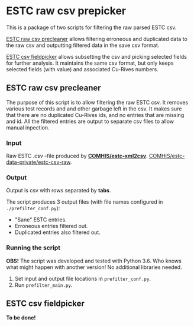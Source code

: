 # ESTC raw csv prepicker

This is a package of two scripts for filtering the raw parsed ESTC csv.

[ESTC raw csv precleaner]("#estc-raw-csv-precleaner") allows filtering erroneous and duplicated data to the raw csv and outputting filtered data in the save csv format.

[ESTC csv fieldpicker]("#estc-csv-fieldpicker") allows subsetting the csv and picking selected fields for further analysis. It maintains the same csv format, but only keeps selected fields (with value) and associated Cu-Rives numbers.

## ESTC raw csv precleaner

The purpose of this script is to allow filtering the raw ESTC csv. It removes various test records and and other garbage left in the csv. It makes sure that there are no duplicated Cu-Rives ids, and no entries that are missing and id. All the filtered entries are output to separate csv files to allow manual inpection.

### Input

Raw ESTC .csv -file produced by **[COMHIS/estc-xml2csv](https://github.com/COMHIS/estc-xml2csv)**. [COMHIS/estc-data-private/estc-csv-raw](https://github.com/COMHIS/estc-data-private/tree/master/estc-csv-raw).

### Output

Output is csv with rows separated by **tabs**.

The script produces 3 output files (with file names configured in `./prefilter_conf.py`):
* "Sane" ESTC entries.
* Erroneous entries filtered out.
* Duplicated entries also filtered out.

### Running the script

**OBS!** The script was developed and tested with Python 3.6. Who knows what might happen with another version! No additional libraries needed.

1) Set input and output file locations in `prefilter_conf.py`.
2) Run `prefilter_main.py`.

## ESTC csv fieldpicker

**To be done!**
